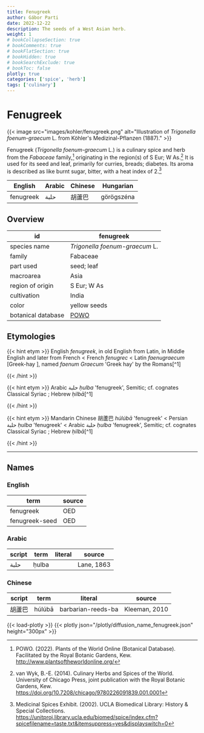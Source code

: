```yaml
---
title: Fenugreek
author: Gábor Parti
date: 2022-12-22
description: The seeds of a West Asian herb.
weight: 1
# bookCollapseSection: true
# bookComments: true
# bookFlatSection: true
# bookHidden: true
# bookSearchExclude: true
# bookToc: false
plotly: true
categories: ['spice', 'herb']
tags: ['culinary']
---
```


# Fenugreek

{{< image src="images/kohler/fenugreek.png" alt="Illustration of *Trigonella foenum-graecum* L. from Köhler's Medizinal-Pflanzen (1887)." >}}

Fenugreek (*Trigonella foenum-graecum* L.) is a culinary spice and herb from the *Fabaceae* family,[^powo] originating in the region(s) of S Eur; W As.[^van_wyk_culinary_2014] It is used for its seed and leaf, primarily for curries, breads; diabetes. Its aroma is described as like burnt sugar, bitter, with a heat index of 2.[^ucla_medicinal_2002]

| English |Arabic|Chinese| Hungarian|
|---------|------|-------|----------|
|fenugreek| حلبة |  胡蘆巴  |görögszéna|

## Overview

|        id        |                     fenugreek                     |
|------------------|---------------------------------------------------|
|   species name   |           *Trigonella foenum-graecum* L.          |
|      family      |                      Fabaceae                     |
|     part used    |                     seed; leaf                    |
|     macroarea    |                        Asia                       |
| region of origin |                    S Eur; W As                    |
|    cultivation   |                       India                       |
|       color      |                    yellow seeds                   |
|botanical database|[POWO](https://powo.science.kew.org/taxon/523957-1)|

## Etymologies

{{< hint etym >}}
English *fenugreek*, in old English from Latin, in Middle English and later from French < French *fenugrec* < Latin *faenugraecum* [Greek-hay ], named *faenum Graecum* 'Greek hay' by the Romans[^1]

{{< /hint >}}

{{< hint etym >}}
Arabic حلبة *ḥulba* 'fenugreek', Semitic; cf. cognates Classical Syriac ; Hebrew *ḥilbā*[^1]

{{< /hint >}}

{{< hint etym >}}
Mandarin Chinese 胡蘆巴 *húlúbā* 'fenugreek' < Persian حلبة *ḥulba* 'fenugreek' < Arabic حلبة *ḥulba* 'fenugreek', Semitic; cf. cognates Classical Syriac ; Hebrew *ḥilbā*[^1]

{{< /hint >}}

***

## Names

### English

|     term     |source|
|--------------|------|
|   fenugreek  |  OED |
|fenugreek-seed|  OED |

### Arabic

|script| term|literal|  source  |
|------|-----|-------|----------|
| حلبة |ḥulba|       |Lane, 1863|

### Chinese

|script| term |      literal     |    source   |
|------|------|------------------|-------------|
|  胡蘆巴 |húlúbā|barbarian-reeds-ba|Kleeman, 2010|

{{< load-plotly >}}
{{< plotly json="/plotly/diffusion_name_fenugreek.json" height="300px" >}}

[^powo]: POWO. (2022). Plants of the World Online (Botanical Database). Facilitated by the Royal Botanic Gardens, Kew. http://www.plantsoftheworldonline.org/
[^van_wyk_culinary_2014]: van Wyk, B.-E. (2014). Culinary Herbs and Spices of the World. University of Chicago Press, joint publication with the Royal Botanic Gardens, Kew. https://doi.org/10.7208/chicago/9780226091839.001.0001
[^ucla_medicinal_2002]: Medicinal Spices Exhibit. (2002). UCLA Biomedical Library: History & Special Collections. https://unitproj.library.ucla.edu/biomed/spice/index.cfm?spicefilename=taste.txt&itemsuppress=yes&displayswitch=0

